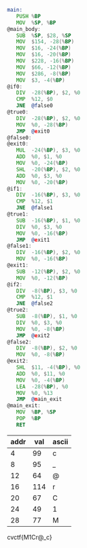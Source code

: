 ```asm
main:
   PUSH %BP
   MOV  %SP, %BP
@main_body:
   SUB  %SP, $28, %SP
   MOV  $154, -28(%BP)
   MOV  $16, -24(%BP)
   MOV  $16, -20(%BP)
   MOV  $228, -16(%BP)
   MOV  $66, -12(%BP)
   MOV  $286, -8(%BP)
   MOV  $3, -4(%BP)
@if0:
   DIV  -28(%BP), $2, %0
   CMP  %12, $0
   JNE  @false0
@true0:
   DIV  -28(%BP), $2, %0
   MOV  %0, -28(%BP)
   JMP  @exit0
@false0:
@exit0:
   MUL  -24(%BP), $3, %0
   ADD  %0, $1, %0
   MOV  %0, -24(%BP)
   SHL  -20(%BP), $2, %0
   ADD  %0, $3, %0
   MOV  %0, -20(%BP)
@if1:
   DIV  -16(%BP), $3, %0
   CMP  %12, $1
   JNE  @false1
@true1:
   SUB  -16(%BP), $1, %0
   DIV  %0, $3, %0
   MOV  %0, -16(%BP)
   JMP  @exit1
@false1:
   DIV  -16(%BP), $2, %0
   MOV  %0, -16(%BP)
@exit1:
   SUB  -12(%BP), $2, %0
   MOV  %0, -12(%BP)
@if2:
   DIV  -8(%BP), $3, %0
   CMP  %12, $1
   JNE  @false2
@true2:
   SUB  -8(%BP), $1, %0
   DIV  %0, $3, %0
   MOV  %0, -8(%BP)
   JMP  @exit2
@false2:
   DIV  -8(%BP), $2, %0
   MOV  %0, -8(%BP)
@exit2:
   SHL  $11, -4(%BP), %0
   ADD  %0, $11, %0
   MOV  %0, -4(%BP)
   LEA  -28(%BP), %0
   MOV  %0, %13
   JMP  @main_exit
@main_exit:
   MOV  %BP, %SP
   POP  %BP
   RET
```

| addr | val | ascii |
|------|-----|-------|
| 4    | 99  | c     |
| 8    | 95  | _     |
| 12   | 64  | @     |
| 16   | 114 | r     |
| 20   | 67  | C     |
| 24   | 49  | 1     |
| 28   | 77  | M     |

cvctf{M1Cr@\_c}
